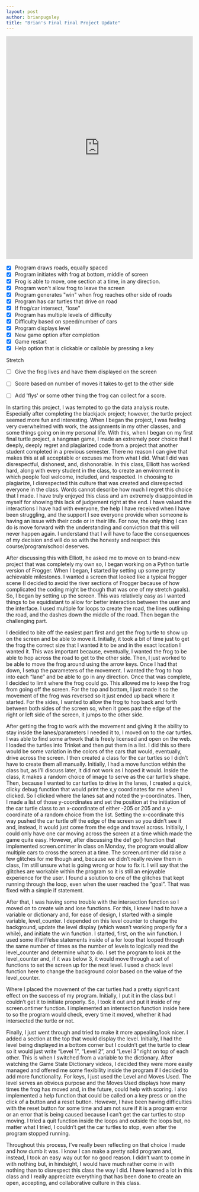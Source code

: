 ```yaml
---
layout: post
author: brianpugsley
title: "Brian's Final Final Project Update"
---
```


<iframe src="https://trinket.io/embed/python/a8acb99e28" width="100%" height="600" frameborder="0" marginwidth="0" marginheight="0" allowfullscreen></iframe>

- [X] Program draws roads, equally spaced
- [X] Program initiates with frog at bottom, middle of screen
- [X] Frog is able to move, one section at a time, in any direction.
- [X] Program won't allow frog to leave the screen
- [X] Program generates "win" when frog reaches other side of roads
- [X] Program has car turtles that drive on road
- [X] If frog/car intersect, "lose"
- [X] Program has multiple levels of difficulty
- [X] Difficulty based on speed/number of cars
- [X] Program displays level
- [X] New game option after completion
- [X] Game restart
- [X] Help option that is clickable or callable by pressing a key

Stretch
- [ ] Give the frog lives and have them displayed on the screen
- [ ] Score based on number of moves it takes to get to the other side
- [ ] Add 'flys' or some other thing the frog can collect for a score.


In starting this project, I was tempted to go the data analysis route. Especially after completing the blackjack project; however, the turtle project seemed more fun and interesting. When I began the project, I was feeling very overwhelmed with work, the assignments in my other classes, and some things going on in my personal life. With this, when I began on my first final turtle project, a hangman game, I made an extremely poor choice that I deeply, deeply regret and plagiarized code from a project that another student completed in a previous semester. There no reason I can give that makes this at all acceptable or excuses me from what I did. What I did was disrespectful, dishonest, and, dishonorable. In this class, Elliott has worked hard, along with every student in the class, to create an environment in which people feel welcome, included, and respected. In choosing to plagiarize, I disrespected this culture that was created and disrespected everyone in the class. Words cannot describe how much I regret this choice that I made. I have truly enjoyed this class and am extremely disappointed in myself for showing this lack of judgement right at the end. I have valued the interactions I have had with everyone, the help I have received when I have been struggling, and the support I see everyone provide when someone is having an issue with their code or in their life. For now, the only thing I can do is move forward with the understanding and conviction that this will never happen again. I understand that I will have to face the consequences of my decision and will do so with the honesty and respect this course/program/school deserves.
 
After discussing this with Elliott, he asked me to move on to brand-new project that was completely my own so, I began working on a Python turtle version of Frogger. When I began, I started by setting up some pretty achievable milestones. I wanted a screen that looked like a typical frogger scene (I decided to avoid the river sections of Frogger because of how complicated the coding might be though that was one of my stretch goals). So, I began by setting up the screen. This was relatively easy as I wanted things to be equidistant to allow for better interaction between the user and the interface. I used multiple for loops to create the road, the lines outlining the road, and the dashes down the middle of the road. Then began the challenging part.
 
I decided to bite off the easiest part first and get the frog turtle to show up on the screen and be able to move it. Initially, it took a bit of time just to get the frog the correct size that I wanted it to be and in the exact location I wanted it. This was important because, eventually, I wanted the frog to be able to hop across the road to get to the other side. Then, I just worked to be able to move the frog around using the arrow keys. Once I had that down, I setup the parameters of the movement. I wanted the frog to hop into each “lane” and be able to go in any direction. Once that was complete, I decided to limit where the frog could go. This allowed me to keep the frog from going off the screen. For the top and bottom, I just made it so the movement of the frog was reversed so it just ended up back where it started. For the sides, I wanted to allow the frog to hop back and forth between both sides of the screen so, when it goes past the edge of the right or left side of the screen, it jumps to the other side. 
 
After getting the frog to work with the movement and giving it the ability to stay inside the lanes/parameters I needed it to, I moved on to the car turtles. I was able to find some artwork that is freely licensed and open on the web. I loaded the turtles into Trinket and then put them in a list. I did this so there would be some variation in the colors of the cars that would, eventually, drive across the screen. I then created a class for the car turtles so I didn’t have to create them all manually. Initially, I had a move function within the class but, as I’ll discuss later, it did not work as I hoped it would. Inside the class, it makes a random choice of image to serve as the car turtle’s shape. Then, because I wanted to car turtles to drive in the lanes, I created a quick, clicky debug function that would print the x,y coordinates for me when I clicked. So I clicked where the lanes sat and noted the y-coordinates. Then, I made a list of those y-coordinates and set the position at the initiation of the car turtle class to an x-coordinate of either -205 or 205 and a y-coordinate of a random choice from the list. Setting the x-coordinate this way pushed the car turtle off the edge of the screen so you didn’t see it and, instead, it would just come from the edge and travel across. Initially, I could only have one car moving across the screen at a time which made the game quite easy. However, after discussing the def go() function that implemented screen.ontimer in class on Monday, the program would allow multiple cars to cross the screen at a time. The screen.ontimer did raise a few glitches for me though and, because we didn’t really review them in class, I’m still unsure what is going wrong or how to fix it. I will say that the glitches are workable within the program so it is still an enjoyable experience for the user. I found a solution to one of the glitches that kept running through the loop, even when the user reached the “goal”. That was fixed with a simple if statement.
 
After that, I was having some trouble with the intersection function so I moved on to create win and lose functions. For this, I knew I had to have a variable or dictionary and, for ease of design, I started with a simple variable, level_counter. I depended on this level counter to change the background, update the level display (which wasn’t working properly for a while), and initiate the win function. I started, first, on the win function. I used some if/elif/else statements inside of a for loop that looped through the same number of times as the number of levels to logically read the level_counter and determine what to do. I set the program to look at the level_counter and, if it was below 3, it would move through a set of functions to set the screen up for the next level. I used a check level function here to change the background color based on the value of the level_counter.
 
Where I placed the movement of the car turtles had a pretty significant effect on the success of my program. Initially, I put it in the class but I couldn’t get it to initiate properly. So, I took it out and put it inside of my screen.ontimer function. I implemented an intersection function inside here to so the program would check, every time it moved, whether it had intersected the turtle or not. 
 
Finally, I just went through and tried to make it more appealing/look nicer. I added a section at the top that would display the level. Initially, I had the level being displayed in a bottom corner but I couldn’t get the turtle to clear so it would just write “Level 1”, “Level 2”, and “Level 3” right on top of each other. This is when I switched from a variable to the dictionary. After watching the Game State Dictionary videos, I decided they were more easily managed and offered me some flexibility inside the program if I decided to add more functionality. For keys, I just used the Level and Moves Used. The level serves an obvious purpose and the Moves Used displays how many times the frog has moved and, in the future, could help with scoring. I also implemented a help function that could be called on a key press or on the click of a button and a reset button. However, I have been having difficulties with the reset button for some time and am not sure if it is a program error or an error that is being caused because I can’t get the car turtles to stop moving. I tried a quit function inside the loops and outside the loops but, no matter what I tried, I couldn’t get the car turtles to stop, even after the program stopped running. 
 
Throughout this process, I’ve really been reflecting on that choice I made and how dumb it was. I know I can make a pretty solid program and, instead, I took an easy way out for no good reason. I didn’t want to come in with nothing but, in hindsight, I would have much rather come in with nothing than to disrespect this class the way I did. I have learned a lot in this class and I really appreciate everything that has been done to create an open, accepting, and collaborative culture in this class.
